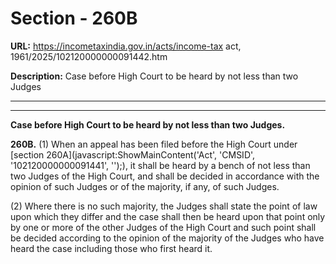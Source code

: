 # Section - 260B

**URL:** https://incometaxindia.gov.in/acts/income-tax act, 1961/2025/102120000000091442.htm

**Description:** Case before High Court to be heard by not less than two Judges

---

****

**Case before High Court to be heard by not less than two Judges.**

**260B.** (1) When an appeal has been filed before the High Court under [section 260A](javascript:ShowMainContent\('Act', 'CMSID', '102120000000091441', ''\);), it shall be heard by a bench of not less than two Judges of the High Court, and shall be decided in accordance with the opinion of such Judges or of the majority, if any, of such Judges.

(2) Where there is no such majority, the Judges shall state the point of law upon which they differ and the case shall then be heard upon that point only by one or more of the other Judges of the High Court and such point shall be decided according to the opinion of the majority of the Judges who have heard the case including those who first heard it.